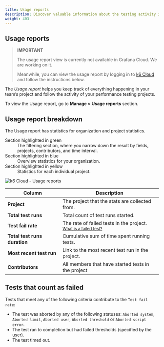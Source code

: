```yaml
---
title: Usage reports
description: Discover valuable information about the testing activity in your organization
weight: 403
---
```


## Usage reports

> **IMPORTANT** 
> 
> The usage report view is currently not available in Grafana Cloud. We are working on it.
> 
> Meanwhile, you can view the usage report by logging in to [k6 Cloud](https://app.k6.io/) and follow the instructions below.

The *Usage report* helps you keep track of everything happening in your team’s project and follow the activity of your performance testing projects.

To view the Usage report, go to  **Manage > Usage reports** section.

## Usage report breakdown

The Usage report has statistics for organization and project statistics.

<dl>
<dt>Section highlighted in green</dt>
<dd>
The filtering section, where you narrow down the result by fields, projects, contributors, and time interval.
</dd>
<dt>Section highlighted in blue</dt>
<dd>
Overview statistics for your organization.
</dd>
<dt>Section highlighted in yellow</dt>
<dd>
 Statistics for each individual project.
</dd>
</dl>

![k6 Cloud - Usage reports](/media/docs/k6/screenshoot-k6-cloud-usage-report.png)

| Column                       | Description                                                                           |
| ---------------------------- | ------------------------------------------------------------------------------------- |
| **Project**                  | The project that the stats are collected from.                      |
| **Total test runs**          | Total count of test runs started.                                                     |
| **Test fail rate**           | The rate of failed tests in the project. <br/><small>[What is a failed test?](#tests-that-count-as-failed) </small> |
| **Total test runs duration** | Cumulative sum of time spent running tests.                                           |
| **Most recent test run**     | Link to the most recent test run in the project.                                      |
| **Contributors**             | All members that have started tests in the project                                    |

## Tests that count as failed

Tests that meet any of the following criteria contribute to the `Test fail rate`:

- The test was aborted by any of the following statuses: `Aborted system`, `Aborted limit`, `Aborted user`, `Aborted threshold` or `Aborted script error`.
- The test ran to completion but had failed thresholds (specified by the user).
- The test timed out.



